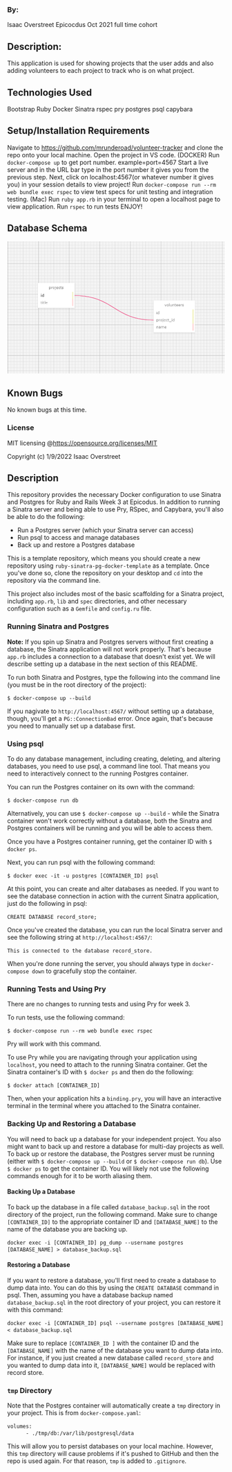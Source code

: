 ### By:
Isaac Overstreet Epicocdus Oct 2021 full time cohort

## Description:
This application is used for showing projects that the user adds and also adding volunteers to each project to track who is on what project.

## Technologies Used
Bootstrap
Ruby
Docker
Sinatra
rspec
pry
postgres
psql
capybara

## Setup/Installation Requirements
Navigate to https://github.com/mrunderoad/volunteer-tracker and clone the repo onto your local machine.
Open the project in VS code.
(DOCKER)
Run `docker-compose up` to get port number. example=port=4567
Start a live server and in the URL bar type in the port number it gives you from the previous step.
Next, click on localhost:4567(or whatever number it gives you) in your session details to view project!
Run `docker-compose run --rm web bundle exec rspec` to view test specs for unit testing and integration testing.
(Mac)
Run `ruby app.rb` in your terminal to open a localhost page to view application.
Run `rspec` to run tests
ENJOY!

## Database Schema
![image_of_database_schema](./public/db_scheema.png)

## Known Bugs
No known bugs at this time.

### License
MIT licensing @https://opensource.org/licenses/MIT

Copyright (c) 1/9/2022 Isaac Overstreet




## Description

This repository provides the necessary Docker configuration to use Sinatra and Postgres for Ruby and Rails Week 3 at Epicodus. In addition to running a Sinatra server and being able to use Pry, RSpec, and Capybara, you'll also be able to do the following:

* Run a Postgres server (which your Sinatra server can access)
* Run psql to access and manage databases
* Back up and restore a Postgres database

This is a template repository, which means you should create a new repository using `ruby-sinatra-pg-docker-template` as a template. Once you've done so, clone the repository on your desktop and `cd` into the repository via the command line.

This project also includes most of the basic scaffolding for a Sinatra project, including `app.rb`, `lib` and `spec` directories, and other necessary configuration such as a `Gemfile` and `config.ru` file.

### Running Sinatra and Postgres

**Note:** If you spin up Sinatra and Postgres servers without first creating a database, the Sinatra application will not work properly. That's because `app.rb` includes a connection to a database that doesn't exist yet. We will describe setting up a database in the next section of this README.

To run both Sinatra and Postgres, type the following into the command line (you must be in the root directory of the project):

```
$ docker-compose up --build
```

If you nagivate to `http://localhost:4567/` without setting up a database, though, you'll get a `PG::ConnectionBad` error. Once again, that's because you need to manually set up a database first.

### Using psql

To do any database management, including creating, deleting, and altering databases, you need to use psql, a command line tool. That means you need to interactively connect to the running Postgres container.

You can run the Postgres container on its own with the command:

```
$ docker-compose run db
```

Alternatively, you can use `$ docker-compose up --build` - while the Sinatra container won't work correctly without a database, both the Sinatra and Postgres containers will be running and you will be able to access them.

Once you have a Postgres container running, get the container ID with `$ docker ps`.

Next, you can run psql with the following command:

```
$ docker exec -it -u postgres [CONTAINER_ID] psql
```

At this point, you can create and alter databases as needed. If you want to see the database connection in action with the current Sinatra application, just do the following in psql:

```
CREATE DATABASE record_store;
```

Once you've created the database, you can run the local Sinatra server and see the following string at `http://localhost:4567/`:

```
This is connected to the database record_store.
```

When you're done running the server, you should always type in `docker-compose down` to gracefully stop the container.

### Running Tests and Using Pry

There are no changes to running tests and using Pry for week 3.

To run tests, use the following command:

```
$ docker-compose run --rm web bundle exec rspec
```

Pry will work with this command.

To use Pry while you are navigating through your application using `localhost`, you need to attach to the running Sinatra container. Get the Sinatra container's ID with `$ docker ps` and then do the following:

```
$ docker attach [CONTAINER_ID]
```

Then, when your application hits a `binding.pry`, you will have an interactive terminal in the terminal where you attached to the Sinatra container.

### Backing Up and Restoring a Database

You will need to back up a database for your independent project. You also might want to back up and restore a database for multi-day projects as well. To back up or restore the database, the Postgres server must be running (either with `$ docker-compose up --build` or `$ docker-compose run db`). Use `$ docker ps` to get the container ID. You will likely not use the following commands enough for it to be worth aliasing them.

#### Backing Up a Database

To back up the database in a file called `database_backup.sql` in the root directory of the project, run the following command. Make sure to change `[CONTAINER_ID]` to the appropriate container ID and `[DATABASE_NAME]` to the name of the database you are backing up.

```
docker exec -i [CONTAINER_ID] pg_dump --username postgres [DATABASE_NAME] > database_backup.sql
```

#### Restoring a Database

If you want to restore a database, you'll first need to create a database to dump data into. You can do this by using the `CREATE DATABASE` command in psql. Then, assuming you have a database backup named `database_backup.sql` in the root directory of your project, you can restore it with this command:

```
docker exec -i [CONTAINER_ID] psql --username postgres [DATABASE_NAME] < database_backup.sql
```

Make sure to replace `[CONTAINER_ID ]` with the container ID and the `[DATABASE_NAME]` with the name of the database you want to dump data into. For instance, if you just created a new database called `record_store` and you wanted to dump data into it, `[DATABASE_NAME]` would be replaced with record store.

### `tmp` Directory

Note that the Postgres container will automatically create a `tmp` directory in your project. This is from `docker-compose.yaml`:

```
volumes:
      - ./tmp/db:/var/lib/postgresql/data
```

This will allow you to persist databases on your local machine. However, this `tmp` directory will cause problems if it's pushed to GitHub and then the repo is used again. For that reason, `tmp` is added to `.gitignore`.
